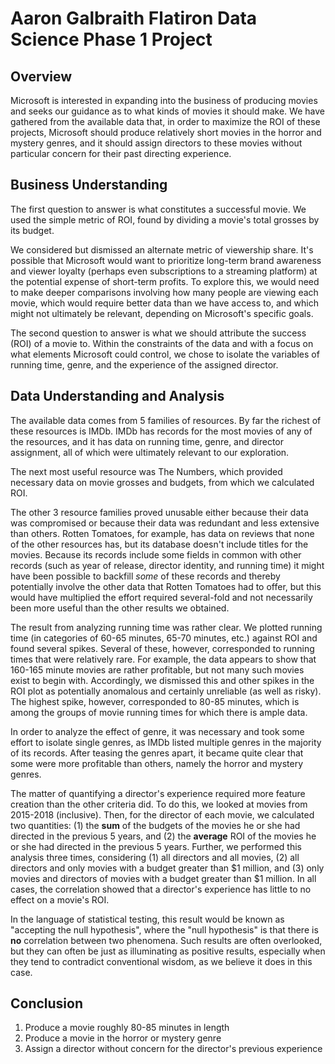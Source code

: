 # Aaron Galbraith Flatiron Data Science Phase 1 Project

## Overview

Microsoft is interested in expanding into the business of producing movies and seeks our guidance as to what kinds of movies it should make. We have gathered from the available data that, in order to maximize the ROI of these projects, Microsoft should produce relatively short movies in the horror and mystery genres, and it should assign directors to these movies without particular concern for their past directing experience.

## Business Understanding

The first question to answer is what constitutes a successful movie. We used the simple metric of ROI, found by dividing a movie's total grosses by its budget.

We considered but dismissed an alternate metric of viewership share. It's possible that Microsoft would want to prioritize long-term brand awareness and viewer loyalty (perhaps even subscriptions to a streaming platform) at the potential expense of short-term profits. To explore this, we would need to make deeper comparisons involving how many people are viewing each movie, which would require better data than we have access to, and which might not ultimately be relevant, depending on Microsoft's specific goals.

The second question to answer is what we should attribute the success (ROI) of a movie to. Within the constraints of the data and with a focus on what elements Microsoft could control, we chose to isolate the variables of running time, genre, and the experience of the assigned director.

## Data Understanding and Analysis

The available data comes from 5 families of resources. By far the richest of these resources is IMDb. IMDb has records for the most movies of any of the resources, and it has data on running time, genre, and director assignment, all of which were ultimately relevant to our exploration.

The next most useful resource was The Numbers, which provided necessary data on movie grosses and budgets, from which we calculated ROI.

The other 3 resource families proved unusable either because their data was compromised or because their data was redundant and less extensive than others. Rotten Tomatoes, for example, has data on reviews that none of the other resources has, but its database doesn't include titles for the movies. Because its records include some fields in common with other records (such as year of release, director identity, and running time) it might have been possible to backfill *some* of these records and thereby potentially involve the other data that Rotten Tomatoes had to offer, but this would have multiplied the effort required several-fold and not necessarily been more useful than the other results we obtained.

The result from analyzing running time was rather clear. We plotted running time (in categories of 60-65 minutes, 65-70 minutes, etc.) against ROI and found several spikes. Several of these, however, corresponded to running times that were relatively rare. For example, the data appears to show that 160-165 minute movies are rather profitable, but not many such movies exist to begin with. Accordingly, we dismissed this and other spikes in the ROI plot as potentially anomalous and certainly unreliable (as well as risky). The highest spike, however, corresponded to 80-85 minutes, which is among the groups of movie running times for which there is ample data.

In order to analyze the effect of genre, it was necessary and took some effort to isolate single genres, as IMDb listed multiple genres in the majority of its records. After teasing the genres apart, it became quite clear that some were more profitable than others, namely the horror and mystery genres.

The matter of quantifying a director's experience required more feature creation than the other criteria did. To do this, we looked at movies from 2015-2018 (inclusive). Then, for the director of each movie, we calculated two quantities: (1) the **sum** of the budgets of the movies he or she had directed in the previous 5 years, and (2) the **average** ROI of the movies he or she had directed in the previous 5 years. Further, we performed this analysis three times, considering (1) all directors and all movies, (2) all directors and only movies with a budget greater than $1 million, and (3) only movies and directors of movies with a budget greater than $1 million. In all cases, the correlation showed that a director's experience has little to no effect on a movie's ROI.

In the language of statistical testing, this result would be known as "accepting the null hypothesis", where the "null hypothesis" is that there is **no** correlation between two phenomena. Such results are often overlooked, but they can often be just as illuminating as positive results, especially when they tend to contradict conventional wisdom, as we believe it does in this case.

## Conclusion

1. Produce a movie roughly 80-85 minutes in length
2. Produce a movie in the horror or mystery genre
3. Assign a director without concern for the director's previous experience